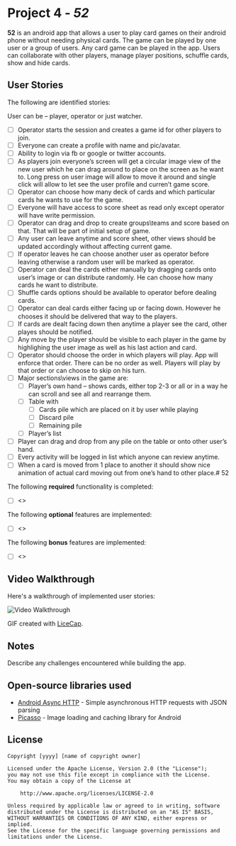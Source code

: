 # Project 4 - *52*

**52** is an android app that allows a user to play card games on their android phone without needing physical cards. The game can be played by one user or a group of users. Any card game can be played in the app. Users can collaborate with other players, manage player positions, schuffle cards, show and hide cards.

## User Stories

The following are identified stories:

  User can be – player, operator or just watcher.

* [ ] Operator starts the session and creates a game id for other players to join.
* [ ] Everyone can create a profile with name and pic/avatar.
* [ ] Ability to login via fb or google or twitter accounts.
* [ ] As players join everyone’s screen will get a circular image view of the new user which he can drag around to place on the screen as he want to. Long press on user image will allow to move it around and single click will allow to let see the user profile and curren’t game score.
* [ ] Operator can choose how many deck of cards and which particular cards he wants to use for the game.
* [ ] Everyone will have access to score sheet as read only except operator will have write permission.
* [ ] Operator can drag and drop to create groups\teams and score based on that. That will be part of initial setup of game.
* [ ] Any user can leave anytime and score sheet, other views should be updated accordingly without affecting current game.
* [ ] If operator leaves he can choose another user as operator before leaving otherwise a random user will be marked as operator.
* [ ] Operator can deal the cards either manually by dragging cards onto user’s image or can distribute randomly. He can choose how many cards he want to distribute.
* [ ] Shuffle cards options should be available to operator before dealing cards.
* [ ] Operator can deal cards either facing up or facing down. However he chooses it should be delivered that way to the players.
* [ ] If cards are dealt facing down then anytime a player see the card, other playes should be notified.
* [ ] Any move by the player should be visible to each player in the game by highlighing the user image as well as his last action and card.
* [ ] Operator should choose the order in which players will play. App will enforce that order. There can be no order as well. Players will play by that order or can choose to skip on his turn.
* [ ] Major sections\views in the  game are:
  * [ ] Player’s own hand – shows cards, either top 2-3 or all or in a way he can scroll and see all and rearrange them.
  * [ ] Table with
    * [ ] Cards pile which are placed on it by user while playing
    * [ ] Discard pile
    * [ ] Remaining pile
  * [ ] Player’s list
* [ ] Player can drag and drop from any pile on the table or onto other user’s hand.
* [ ] Every activity will be logged in list which anyone can review anytime.
* [ ] When a card is moved from 1 place to another it should show nice animation of actual card moving out from one’s hand to other place.# 52

The following **required** functionality is completed:

* [ ] <>

The following **optional** features are implemented:

* [ ] <>

The following **bonus** features are implemented:

* [ ] <>

## Video Walkthrough

Here's a walkthrough of implemented user stories:

<img src='http://i.imgur.com/link/to/your/gif/file.gif' title='Video Walkthrough' width='' alt='Video Walkthrough' />

GIF created with [LiceCap](http://www.cockos.com/licecap/).

## Notes

Describe any challenges encountered while building the app.

## Open-source libraries used

- [Android Async HTTP](https://github.com/loopj/android-async-http) - Simple asynchronous HTTP requests with JSON parsing
- [Picasso](http://square.github.io/picasso/) - Image loading and caching library for Android

## License

    Copyright [yyyy] [name of copyright owner]

    Licensed under the Apache License, Version 2.0 (the "License");
    you may not use this file except in compliance with the License.
    You may obtain a copy of the License at

        http://www.apache.org/licenses/LICENSE-2.0

    Unless required by applicable law or agreed to in writing, software
    distributed under the License is distributed on an "AS IS" BASIS,
    WITHOUT WARRANTIES OR CONDITIONS OF ANY KIND, either express or implied.
    See the License for the specific language governing permissions and
    limitations under the License.